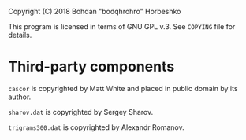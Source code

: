 Copyright (C) 2018  Bohdan "bodqhrohro" Horbeshko

This program is licensed in terms of GNU GPL v.3.
See `COPYING` file for details.


Third-party components
======================

`cascor` is copyrighted by Matt White and placed in
public domain by its author.

`sharov.dat` is copyrighted by Sergey Sharov.

`trigrams300.dat` is copyrighted by Alexandr Romanov.
